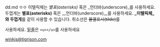 dd.md
ㅇㅇ
이텔릭체는 *별표(asterisks)* 혹은 _언더바(underscore)_를 사용하세요.
두껍게는 **별표(asterisks)** 혹은 __언더바(underscore)__를 사용하세요.
**_이텔릭체_와 두껍게**를 같이 사용할 수 있습니다.
취소선은 ~~물결표시(tilde)~~를

 사용하세요.
<u>밑줄</u>은 `<u></u>`를 사용하세요

winkjs@tigrison.com
